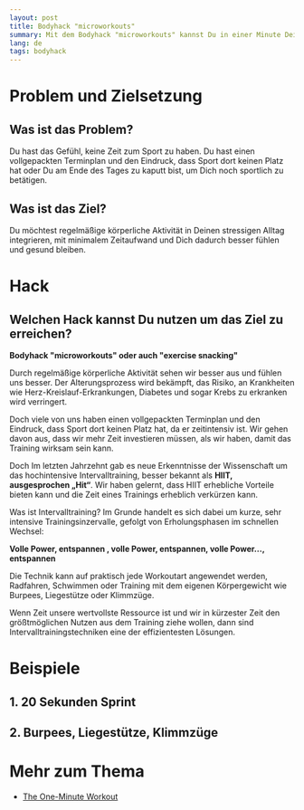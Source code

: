 ```yaml
---
layout: post
title: Bodyhack "microworkouts"
summary: Mit dem Bodyhack "microworkouts" kannst Du in einer Minute Deine Durchblutung steigern, Deine Willenskraft stärken und den Gefahren des langen Sitzens vorbeugen
lang: de
tags: bodyhack
---
```


# Problem und Zielsetzung

## Was ist das Problem?
Du hast das Gefühl, keine Zeit zum Sport zu haben. Du hast einen vollgepackten Terminplan und den Eindruck, dass Sport dort keinen Platz hat oder Du am Ende des Tages zu kaputt bist, um Dich noch sportlich zu betätigen.

## Was ist das Ziel?
Du möchtest regelmäßige körperliche Aktivität in Deinen stressigen Alltag integrieren, mit minimalem Zeitaufwand und Dich dadurch besser fühlen und gesund bleiben.

# Hack

## Welchen Hack kannst Du nutzen um das Ziel zu erreichen?
**Bodyhack "microworkouts" oder auch "exercise snacking"**

Durch regelmäßige körperliche Aktivität sehen wir besser aus und fühlen uns besser. 
Der Alterungsprozess wird bekämpft,  das Risiko, an Krankheiten wie Herz-Kreislauf-Erkrankungen, Diabetes und sogar Krebs zu erkranken wird verringert. 

Doch viele  von uns haben einen vollgepackten Terminplan und den Eindruck, dass Sport dort keinen Platz hat, da er zeitintensiv ist. 
Wir gehen davon aus, dass wir mehr Zeit investieren müssen, als wir haben, damit das Training wirksam sein kann.

Doch Im letzten Jahrzehnt gab es neue Erkenntnisse der Wissenschaft um das hochintensive Intervalltraining, besser bekannt als **HIIT, ausgesprochen „Hit“**. 
Wir haben gelernt, dass HIIT erhebliche Vorteile bieten kann und die Zeit eines Trainings erheblich verkürzen kann. 

Was ist Intervalltraining? Im Grunde handelt es sich dabei um kurze, sehr intensive Trainingsinzervalle, gefolgt von Erholungsphasen im schnellen Wechsel:

**Volle Power, entspannen , volle Power, entspannen, volle Power..., entspannen**

Die Technik kann auf praktisch jede Workoutart angewendet werden, Radfahren, Schwimmen oder Training mit dem eigenen Körpergewicht wie Burpees, Liegestütze oder Klimmzüge.

Wenn Zeit unsere wertvollste Ressource ist und wir in kürzester Zeit den größtmöglichen Nutzen aus dem Training ziehe  wollen, dann sind Intervalltrainingstechniken eine der effizientesten Lösungen.

# Beispiele

## 1. 20 Sekunden Sprint
## 2. Burpees, Liegestütze, Klimmzüge

# Mehr zum Thema
- [The One-Minute Workout](https://www.google.com/url?sa=t&rct=j&q=&esrc=s&source=web&cd=&ved=2ahUKEwi92pbv0qqDAxUMSPEDHbhsAIMQFnoECFQQAQ&url=https%3A%2F%2Fwww.youtube.com%2Fchannel%2FUCYphNKuwLq3AM78cmA0DZ6g&usg=AOvVaw2vl-duq4QlHAIkHtQMWmBT&opi=89978449)
